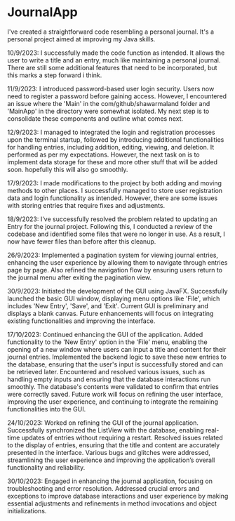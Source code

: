 # JournalApp
I've created a straightforward code resembling a personal journal. It's a personal project aimed at improving my Java skills.

10/9/2023: I successfully made the code function as intended. It allows the user to write a title and an entry, much like maintaining a personal journal. There are still some additional features that need to be incorporated, but this marks a step forward i think.

11/9/2023: I introduced password-based user login security. Users now need to register a password before gaining access. However, I encountered an issue where the 'Main' in the com/github/shawarmaland folder and 'MainApp' in the directory were somewhat isolated. My next step is to consolidate these components and outline what comes next.

12/9/2023: I managed to integrated the login and registration processes upon the terminal startup, followed by introducing additional functionalities for handling entries, including addition, editing, viewing, and deletion. It performed as per my expectations. However, the next task on is to implement data storage for these and more other stuff that will be added soon. hopefully this will also go smoothly.

17/9/2023: I made modifications to the project by both adding and moving methods to other places. I successfully managed to store user registration data and login functionality as intended. However, there are some issues with storing entries that require fixes and adjustments.

18/9/2023: I've successfully resolved the problem related to updating an Entry for the journal project. Following this, I conducted a review of the codebase and identified some files that were no longer in use. As a result, I now have fewer files than before after this cleanup.

26/9/2023: Implemented a pagination system for viewing journal entries, enhancing the user experience by allowing them to navigate through entries page by page. Also refined the navigation flow by ensuring users return to the journal menu after exiting the pagination view.

30/9/2023: Initiated the development of the GUI using JavaFX. Successfully launched the basic GUI window, displaying menu options like 'File', which includes 'New Entry', 'Save', and 'Exit'. Current GUI is preliminary and displays a blank canvas. Future enhancements will focus on integrating existing functionalities and improving the interface.

17/10/2023: Continued enhancing the GUI of the application. Added functionality to the 'New Entry' option in the 'File' menu, enabling the opening of a new window where users can input a title and content for their journal entries. Implemented the backend logic to save these new entries to the database, ensuring that the user's input is successfully stored and can be retrieved later. Encountered and resolved various issues, such as handling empty inputs and ensuring that the database interactions run smoothly. The database's contents were validated to confirm that entries were correctly saved. Future work will focus on refining the user interface, improving the user experience, and continuing to integrate the remaining functionalities into the GUI.

24/10/2023: Worked on refining the GUI of the journal application. Successfully synchronized the ListView with the database, enabling real-time updates of entries without requiring a restart. Resolved issues related to the display of entries, ensuring that the title and content are accurately presented in the interface. Various bugs and glitches were addressed, streamlining the user experience and improving the application’s overall functionality and reliability.

30/10/2023: Engaged in enhancing the journal application, focusing on troubleshooting and error resolution. Addressed crucial errors and exceptions to improve database interactions and user experience by making essential adjustments and refinements in method invocations and object initializations.

